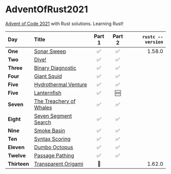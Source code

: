 # AdventOfRust2021
[Advent of Code 2021](https://adventofcode.com/2021/) with Rust solutions. Learning Rust!

[^1]: ✅ = accepted
[^2]: 💬 = in progress
[^3]: 🆘 = accepted with advice

| Day | Title | Part 1 | Part 2 | `rustc --version` |
| :- | :- | :-: | :-: | -: |
| **One** | [Sonar Sweep](https://adventofcode.com/2021/day/1) | ✅ | ✅ | 1.58.0 |
| **Two** | [Dive!](https://adventofcode.com/2021/day/2) | ✅ | ✅ | 
| **Three** | [Binary Diagnostic](https://adventofcode.com/2021/day/3) | ✅ | ✅ | 
| **Four** | [Giant Squid](https://adventofcode.com/2021/day/4) | ✅ | ✅ | 
| **Five** | [Hydrothermal Venture](https://adventofcode.com/2021/day/5) | ✅ | ✅ |
| **Five** | [Lanternfish](https://adventofcode.com/2021/day/6) | ✅ | 🆘 |
| **Seven** | [The Treachery of Whales](https://adventofcode.com/2021/day/7) | ✅ | ✅ | 
| **Eight** | [Seven Segment Search](https://adventofcode.com/2021/day/8) | ✅ | ✅ | 
| **Nine** | [Smoke Basin](https://adventofcode.com/2021/day/9) | ✅ | ✅ | 
| **Ten** | [Syntax Scoring](https://adventofcode.com/2021/day/10) | ✅ | ✅ | 
| **Eleven** | [Dumbo Octopus](https://adventofcode.com/2021/day/11) | ✅ | ✅ | 
| **Twelve** | [Passage Pathing](https://adventofcode.com/2021/day/12) | ✅ | ✅ | 
| **Thirteen** | [Transparent Origami](https://adventofcode.com/2021/day/13) | 💬 | | 1.62.0 |
